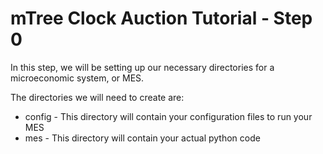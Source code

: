 # mTree Clock Auction Tutorial - Step 0

In this step, we will be setting up our necessary directories for a microeconomic system, or MES.

The directories we will need to create are:
- config - This directory will contain your configuration files to run your MES
- mes - This directory will contain your actual python code